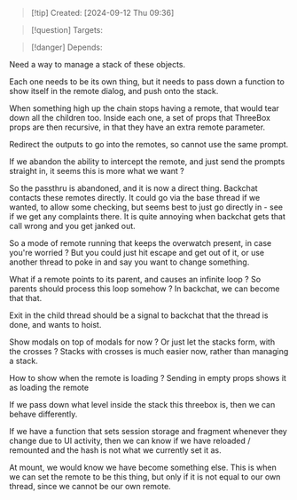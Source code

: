 
>[!tip] Created: [2024-09-12 Thu 09:36]

>[!question] Targets: 

>[!danger] Depends: 

Need a way to manage a stack of these objects.

Each one needs to be its own thing, but it needs to pass down a function to show itself in the remote dialog, and push onto the stack.

When something high up the chain stops having a remote, that would tear down all the children too.
Inside each one, a set of props that
ThreeBox props are then recursive, in that they have an extra remote parameter.



Redirect the outputs to go into the remotes, so cannot use the same prompt.

If we abandon the ability to intercept the remote, and just send the prompts straight in, it seems this is more what we want ?

So the passthru is abandoned, and it is now a direct thing.  Backchat contacts these remotes directly.  It could go via the base thread if we wanted, to allow some checking, but seems best to just go directly in - see if we get any complaints there.  It is quite annoying when backchat gets that call wrong and you get janked out.

So a mode of remote running that keeps the overwatch present, in case you're worried ?  But you could just hit escape and get out of it, or use another thread to poke in and say you want to change something.

What if a remote points to its parent, and causes an infinite loop ?
So parents should process this loop somehow ?
In backchat, we can become that that.

Exit in the child thread should be a signal to backchat that the thread is done, and wants to hoist.

Show modals on top of modals for now ?
Or just let the stacks form, with the crosses ?
Stacks with crosses is much easier now, rather than managing a stack.

How to show when the remote is loading ?
Sending in empty props shows it as loading the remote

If we pass down what level inside the stack this threebox is, then we can behave differently.

If we have a function that sets session storage and fragment whenever they change due to UI activity, then we can know if we have reloaded / remounted and the hash is not what we currently set it as.

At mount, we would know we have become something else.  This is when we can set the remote to be this thing, but only if it is not equal to our own thread, since we cannot be our own remote.
